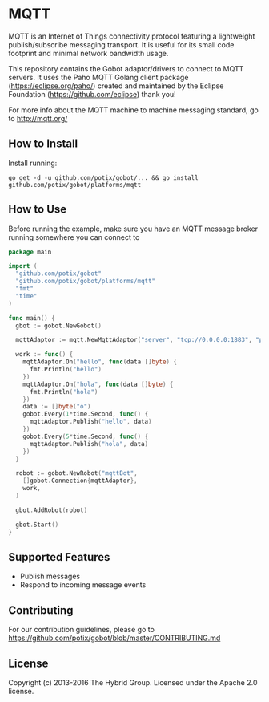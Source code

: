 # MQTT

MQTT is an Internet of Things connectivity protocol featuring a lightweight publish/subscribe messaging transport. It is useful for its small code footprint and minimal network bandwidth usage.

This repository contains the Gobot adaptor/drivers to connect to MQTT servers. It uses the Paho MQTT Golang client package (https://eclipse.org/paho/) created and maintained by the Eclipse Foundation (https://github.com/eclipse) thank you!

For more info about the MQTT machine to machine messaging standard, go to http://mqtt.org/

## How to Install

Install running:

```
go get -d -u github.com/potix/gobot/... && go install github.com/potix/gobot/platforms/mqtt
```

## How to Use

Before running the example, make sure you have an MQTT message broker running somewhere you can connect to

```go
package main

import (
  "github.com/potix/gobot"
  "github.com/potix/gobot/platforms/mqtt"
  "fmt"
  "time"
)

func main() {
  gbot := gobot.NewGobot()

  mqttAdaptor := mqtt.NewMqttAdaptor("server", "tcp://0.0.0.0:1883", "pinger")

  work := func() {
    mqttAdaptor.On("hello", func(data []byte) {
      fmt.Println("hello")
    })
    mqttAdaptor.On("hola", func(data []byte) {
      fmt.Println("hola")
    })
    data := []byte("o")
    gobot.Every(1*time.Second, func() {
      mqttAdaptor.Publish("hello", data)
    })
    gobot.Every(5*time.Second, func() {
      mqttAdaptor.Publish("hola", data)
    })
  }

  robot := gobot.NewRobot("mqttBot",
    []gobot.Connection{mqttAdaptor},
    work,
  )

  gbot.AddRobot(robot)

  gbot.Start()
}
```

## Supported Features

* Publish messages
* Respond to incoming message events

## Contributing

For our contribution guidelines, please go to https://github.com/potix/gobot/blob/master/CONTRIBUTING.md

## License

Copyright (c) 2013-2016 The Hybrid Group. Licensed under the Apache 2.0 license.

